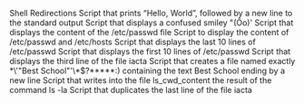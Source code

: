 Shell Redirections
Script that prints “Hello, World”, followed by a new line to the standard output
Script that displays a confused smiley "(Ôo)'
Script that displays the content of the /etc/passwd file
Script to display the content of /etc/passwd and /etc/hosts
Script that displays the last 10 lines of /etc/passwd
Script that displays the first 10 lines of /etc/passwd
Script that displays the third line of the file iacta
Script that creates a file named exactly \*\\'"Best School"\'\\\*$\?\*\*\*\*\*:) containing the text Best School ending by a new line
Script that writes into the file ls_cwd_content the result of the command ls -la
Script that duplicates the last line of the file iacta
